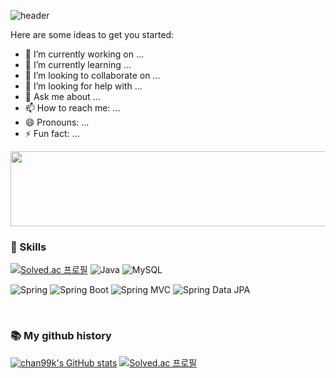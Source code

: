 ![header](https://capsule-render.vercel.app/api?type=wave&color=auto&height=300&section=header&text=chan99k's%20profile&fontSize=90)

Here are some ideas to get you started:

- 🔭 I’m currently working on ...
- 🌱 I’m currently learning ...
- 👯 I’m looking to collaborate on ...
- 🤔 I’m looking for help with ...
- 💬 Ask me about ...
- 📫 How to reach me: ...
- 😄 Pronouns: ...
- ⚡ Fun fact: ...

<a href="https://github.com/devxb/gitanimals">
  <img src="https://render.gitanimals.org/lines/chan99k?pet-id=1" width="1500" height="120"/>
</a>

<br/>


### 🔨 Skills
[![Solved.ac 프로필](http://mazassumnida.wtf/api/mini/generate_badge?boj=kjkj5868)](https://solved.ac/kjkj5868)
![Java](https://img.shields.io/badge/-Java-007396?logo=java&logoColor=white)
![MySQL](https://img.shields.io/badge/-MySQL-4479A1?logo=mysql&logoColor=white)

![Spring](https://img.shields.io/badge/Spring-6DB33F.svg?&flat&logo=Spring&logoColor=white)
![Spring Boot](https://img.shields.io/badge/-Spring%20Boot-6DB33F?logo=spring%20boot&logoColor=white)
![Spring MVC](https://img.shields.io/badge/-Spring%20MVC-6DB33F)
![Spring Data JPA](https://img.shields.io/badge/-Spring%20Data%20JPA-6DB33F?)

<br/>



### 📚 My github history
[![chan99k's GitHub stats](https://github-readme-stats.vercel.app/api?username=chan99k)](https://github.com/anuraghazra/github-readme-stats)  [![Solved.ac 프로필](http://mazassumnida.wtf/api/v2/generate_badge?boj=kjkj5868)](https://solved.ac/kjkj5868)

